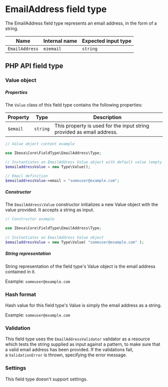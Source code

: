 # EmailAddress field type

The EmailAddress field type represents an email address, in the form of a string.

| Name           | Internal name | Expected input type |
|----------------|---------------|---------------------|
| `EmailAddress` | `ezemail`     | `string`            |

## PHP API field type 

### Value object

##### Properties

The `Value` class of this field type contains the following properties:

| Property | Type     | Description|
|----------|----------|------------|
| `$email` | `string` | This property is used for the input string provided as email address. |

``` php
// Value object content example

use Ibexa\Core\FieldType\EmailAddress\Type;

// Instantiates an EmailAddress Value object with default value (empty string)
$emailaddressValue = new Type\Value();

// Email definition
$emailaddressValue->email = "someuser@example.com";
```

##### Constructor

The `EmailAddress\Value` constructor initializes a new Value object with the value provided. It accepts a string as input.

``` php
// Constructor example

use Ibexa\Core\FieldType\EmailAddress\Type;
 
// Instantiates an EmailAddress Value object
$emailaddressValue = new Type\Value( "someuser@example.com" );
```

##### String representation

String representation of the field type's Value object is the email address contained in it.

Example: `someuser@example.com`

### Hash format

Hash value for this field type's Value is simply the email address as a string.

Example: `someuser@example.com`

### Validation

This field type uses the `EmailAddressValidator` validator as a resource which tests the string supplied as input against a pattern, to make sure that a valid email address has been provided.
If the validations fail, a `ValidationError` is thrown, specifying the error message.

### Settings

This field type doesn't support settings.
